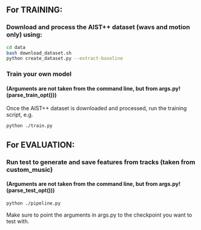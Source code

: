 ## For TRAINING:

### Download and process the AIST++ dataset (wavs and motion only) using:
```.bash
cd data
bash download_dataset.sh
python create_dataset.py --extract-baseline
```

### Train your own model
#### (Arguments are not taken from the command line, but from args.py! (parse_train_opt()))
Once the AIST++ dataset is downloaded and processed, run the training script, e.g.
```.bash
python ./train.py
```


## For EVALUATION:
### Run test to generate and save features from tracks (taken from custom_music)
#### (Arguments are not taken from the command line, but from args.py! (parse_test_opt()))
``` .bash
python ./pipeline.py
```

Make sure to point the arguments in args.py to the checkpoint you want to test with.